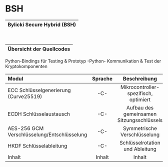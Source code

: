 # BSH
|Bylicki Secure Hybrid (BSH)|
|---|

<br>

|Übersicht der Quellcodes|
|---|


  
  
Python-Bindings für Testing & Prototyp	-Python- Kommunikation & Test der Kryptokomponenten


| Modul | Sprache | Beschreibung |
|:------------------ |:-------------------:| :-------------------:|
| ECC Schlüsselgenerierung (Curve25519)             | -C-              | Mikrocontroller-spezifisch, optimiert              |
| ECDH Schlüsselaustausch                           | -C-              | Aufbau des gemeinsamen Sitzungsschlüssels              |
| AES-256 GCM Verschlüsselung/Entschlüsselung             | -C-              | Symmetrische Verschlüsselung              |
| HKDF Schlüsselableitung             | -C-              | Schlüsselrotation und Ableitung              |
| Inhalt             | Inhalt              | Inhalt              |

